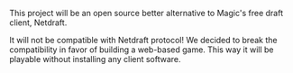 This project will be an open source better alternative to Magic's free draft client, Netdraft.

It will not be compatible with Netdraft protocol!
We decided to break the compatibility in favor of building a web-based game. This way it will be playable without installing any client software.